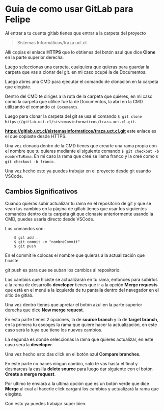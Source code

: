 # Guía de como usar GitLab para Felipe

Al entrar a tu cuenta gitlab tienes que entrar a la carpeta del proyecto
> Sistemas Informáticos/traza.uct.cl.

Allí copias el enlace **HTTPS** que lo obtienes del botón azul que dice **Clone** en la parte superior derecha.

Luego seleccionas una carpeta, cualquiera que quieras para guardar la carpeta que vas a clonar del git. en mi caso ocupé la de Documentos.

Luego abres una CMD para ejecutar el comando de clonación en la carpeta que elegiste. 

Dentro del CMD te diriges a la ruta de la carpeta que quieres, en mi caso como la carpeta que utilice fue la de Documentos, la abrí en la CMD utilizando el comando ```cd Documents```.

Luego para clonar la carpeta del git se usa el comando ```$ git clone https://gitlab.uct.cl/sistemasinformaticos/traza.uct.cl.git```.

**https://gitlab.uct.cl/sistemasinformaticos/traza.uct.cl.git** este enlace es el que copiaste desde HTTPS.

Una vez clonada dentro de la CMD tienes que crearte una rama propia con el nombre que tu quieras mediante el siguiente comando ```$ git checkout -b nombreTuRama```. En mi caso la rama que creé se llama franco y la creé como ```$ git checkout -b franco```.

Una vez hecho esto ya puedes trabajar en el proyecto desde git usando VSCode.

## Cambios Significativos
Cuando quieras subir actualizar tu rama en el repositorio de git y que se vean tus cambios en la página de gitlab tienes que usar los siguientes comandos dentro de tu carpeta git que clonaste anteriormente usando la CMD, puedes usarla directo desde VSCode.

Los comandos son:
```console
    $ git add .
    $ git commit -m "nombreCommit"
    $ git push		
```

En el commit le colocas el nombre que quieras a la actualización que hiciste.

git push es para que se suban los cambios al repositorio.

Los cambios que hiciste se actualizarán en tu rama, entonces para subirlos a la rama de desarrollo **developer** tienes que ir a la opción **Merge requests** que está en el menú a la izquierda de tu pantalla dentro del navegador en el sitio de gitlab.

Una vez dentro tienes que apretar el botón azul en la parte superior derecha que dice **New merge request**.

En esta parte tienes 2 opciones, la de **source branch** y la de **target branch**, en la primera tu escoges la rama que quiere hacer la actualización, en este caso será la tuya que tiene los nuevos cambios.

La segunda es donde seleccionas la rama que quieres actualizar, en este caso sera la **developer**.

Una vez hecho esto das click en el botón azul **Compare branches**.

En este parte no haces ningun cambio, solo te vas hasta el final y desmarcas la casilla **delete source** para luego dar siguiente con el botón **Create a merge request**.

Por ultimo te enviará a la ultima opción que es un botón verde que dice **Merge** al cual al hacerle click cargará los cambios y actualizará la rama que elegiste.

Con esto ya puedes trabajar super bien.